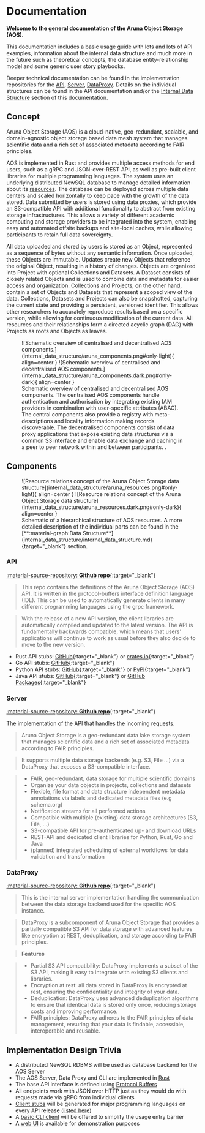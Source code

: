 # Documentation

**Welcome to the general documentation of the Aruna Object Storage (AOS).**

This documentation includes a basic usage guide with lots and lots of API examples, information about the internal data structure and much more in the future such as theoretical concepts, the database entity-relationship model and some generic user story playbooks.

Deeper technical documentation can be found in the implementation repositories for the [API](#api), [Server](#server), [DataProxy](#dataproxy).
Details on the individual structures can be found in the API documentation and/or the [Internal Data Structure](internal_data_structure/internal_data_structure.md) section of this documentation.


## Concept

Aruna Object Storage (AOS) is a cloud-native, geo-redundant, scalable, and domain-agnostic object storage based data mesh system that manages scientific data and a rich set of associated metadata according to FAIR principles. 

AOS is implemented in Rust and provides multiple access methods for end users, such as a gRPC and JSON-over-REST API, as well as pre-built client libraries for multiple programming languages. The system uses an underlying distributed NewSQL database to manage detailed information about its [resources](#aruna-resources). The database can be deployed across multiple data centers and scaled horizontally to keep pace with the growth of the data stored. Data submitted by users is stored using data proxies, which provide an S3-compatible API with additional functionality to abstract from existing storage infrastructures. This allows a variety of different academic computing and storage providers to be integrated into the system, enabling easy and automated offsite backups and site-local caches, while allowing participants to retain full data sovereignty.

All data uploaded and stored by users is stored as an Object, represented as a sequence of bytes without any semantic information. Once uploaded, these Objects are immutable. Updates create new Objects that reference the original Object, resulting in a history of changes. Objects are organized into Project with optional Collections and Datasets. A Dataset consists of closely related Objects and is used to combine data and metadata for easier access and organization. Collections and Projects, on the other hand, contain a set of Objects and Datasets that represent a scoped view of the data. Collections, Datasets and Projects can also be snapshotted, capturing the current state and providing a persistent, versioned identifier. This allows other researchers to accurately reproduce results based on a specific version, while allowing for continuous modification of the current data. All resources and their relationships form a directed acyclic graph (DAG) with Projects as roots and Objects as leaves.

<figure id="aruna-components" markdown>
  ![Schematic overview of centralised and decentralised AOS components.](internal_data_structure/aruna_components.png#only-light){ align=center }
  ![Schematic overview of centralised and decentralised AOS components.](internal_data_structure/aruna_components.dark.png#only-dark){ align=center }
  <figcaption>Schematic overview of centralised and decentralised AOS components. The centralised AOS components handle authentication and authorisation by integrating existing IAM providers in combination with user-specific attributes (ABAC). The central components also provide a registry with meta-descriptions and locality information making records discoverable. The decentralised components consist of data proxy applications that expose existing data structures via a common S3 interface and enable data exchange and caching in a peer to peer network within and between participants.
.</figcaption>
</figure>

## Components

<figure id="aruna-resources" markdown>
  ![Resource relations concept of the Aruna Object Storage data structure](internal_data_structure/aruna_resources.png#only-light){ align=center }
  ![Resource relations concept of the Aruna Object Storage data structure](internal_data_structure/aruna_resources.dark.png#only-dark){ align=center }
  <figcaption markdown>Schematic of a hierarchical structure of AOS resources. A more detailed description of the individual parts can be found in the [**:material-graph:Data Structure**](internal_data_structure/internal_data_structure.md){target="_blank"} section.</figcaption>
</figure>

### **API**

[:material-source-repository: **Github repo**](https://github.com/ArunaStorage/ArunaAPI){:target="_blank"}

> This repo contains the definitions of the Aruna Object Storage (AOS) API. It is written in the protocol-buffers interface definition language (IDL). This can be used to automatically generate clients in many different programming languages using the grpc framework.

> With the release of a new API version, the client libraries are automatically compiled and updated to the latest version.
> The API is fundamentally backwards compatible, which means that users' applications will continue to work as usual before they also decide to move to the new version.

* Rust API stubs: [GitHub](https://github.com/ArunaStorage/rust-api){:target="_blank"} or [crates.io](https://crates.io/crates/aruna-rust-api){:target="_blank"}
* Go API stubs: [GitHub](https://github.com/ArunaStorage/go-api){:target="_blank"}
* Python API stubs: [GitHub](https://github.com/ArunaStorage/python-api){:target="_blank"} or [PyPI](https://pypi.org/project/Aruna-Python-API){:target="_blank"}
* Java API stubs: [GitHub](https://github.com/ArunaStorage/java-api){:target="_blank"} or [GitHub Packages](https://github.com/ArunaStorage/java-api/packages/){:target="_blank"}

### **Server**

[:material-source-repository: **Github repo**](https://github.com/ArunaStorage/ArunaServer){:target="_blank"}

The implementation of the API that handles the incoming requests.

> Aruna Object Storage is a geo-redundant data lake storage system that manages scientific data and a rich set of associated metadata according to FAIR principles.

> It supports multiple data storage backends (e.g. S3, File ...) via a DataProxy that exposes a S3-compatible interface.

> * FAIR, geo-redundant, data storage for multiple scientific domains
> * Organize your data objects in projects, collections and datasets
> * Flexible, file format and data structure independent metadata annotations via labels and dedicated metadata files (e.g schema.org)
> * Notification streams for all performed actions
> * Compatible with multiple (existing) data storage architectures (S3, File, ...)
> * S3-compatible API for pre-authenticated up- and download URLs
> * REST-API and dedicated client libraries for Python, Rust, Go and Java
> * (planned) integrated scheduling of external workflows for data validation and transformation

### **DataProxy**

[:material-source-repository: **Github repo**](https://github.com/ArunaStorage/DataProxy){:target="_blank"}

> This is the internal server implementation handling the communication between the data storage backend used for the specific AOS instance.

> DataProxy is a subcomponent of Aruna Object Storage that provides a partially compatible S3 API for data storage with advanced features like encryption at REST, deduplication, and storage according to FAIR principles. 

> **Features**

> * Partial S3 API compatibility: DataProxy implements a subset of the S3 API, making it easy to integrate with existing S3 clients and libraries.
> * Encryption at rest: all data stored in DataProxy is encrypted at rest, ensuring the confidentiality and integrity of your data.
> * Deduplication: DataProxy uses advanced deduplication algorithms to ensure that identical data is stored only once, reducing storage costs and improving performance.
> * FAIR principles: DataProxy adheres to the FAIR principles of data management, ensuring that your data is findable, accessible, interoperable and reusable.


<!--
### **AOS CLI**

[**Main Aruna CLI repository**](https://github.com/ArunaStorage/ArunaCLI){:target="_blank"}

> This is a simple CLI application for the ScienceObjectsDB API. 
> Its currently work in progress and will be developed along with the API. Neither concept nor implementation are final.
-->


## Implementation Design Trivia

- A distributed NewSQL RDBMS will be used as database backend for the AOS Server
- The AOS Server, Data Proxy and CLI are implemented in [Rust](https://www.rust-lang.org/)
- The base API interface is defined using [Protocol Buffers](https://developers.google.com/protocol-buffers)
- All endpoints work with JSON over HTTP just as they would do with requests made via gRPC from individual clients
- [Client stubs](#aos-api) will be generated for major programming languages on every API release ([listed here](#aos-api))
- A [basic CLI client](https://github.com/ArunaStorage/ArunaCLI) will be offered to simplify the usage entry barrier
- A [web UI](https://dev.aruna-storage.org) is available for demonstration purposes
